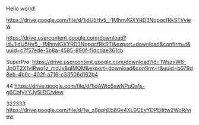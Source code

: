 Hello world!

https://drive.google.com/file/d/1idU5Hv5_-1MhnvlGXYRD3NopqcfRkSTi/view

https://drive.usercontent.google.com/download?id=1idU5Hv5_-1MhnvlGXYRD3NopqcfRkSTi&export=download&confirm=t&uuid=c7f57ede-5b8a-4585-890f-f1dcdae361cb

SuperPro: https://drive.usercontent.google.com/download?id=1WszxW6-JpOT2X1vIRwq1z_mdJy8qIMQM&export=download&confirm=t&uuid=b079d8eb-4b9c-402f-a716-c33506d162b4

44 https://drive.google.com/file/d/1ldAWio5swNPuQa1s-g6CbfyYYJy5iiDC/view

322333 https://drive.google.com/file/d/1w_x8pphEb8Gv4XL0OEvYDPEititw2WoR/view
